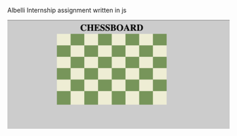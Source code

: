 
Albelli Internship assignment
written in js

![alt text](https://github.com/sensei98/chessboard/blob/main/chessboard.png)
